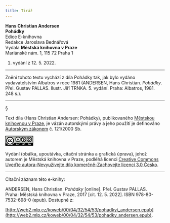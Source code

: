 ```yaml
---
title: Tiráž
---
```


**Hans Christian Andersen**  
**Pohádky**  
Edice E-knihovna  
Redakce Jaroslava Bednářová  
Vydala **Městská knihovna v Praze**  
Mariánské nám. 1, 115 72 Praha 1  
1. vydání z 12. 5. 2022.

***

Znění tohoto textu vychází z díla Pohádky tak, jak bylo vydáno vydavatelstvím Albatros v roce 1981 (ANDERSEN, Hans Christian. _Pohádky_. Přel. Gustav PALLAS. Ilustr. Jiří TRNKA. 5. vydání. Praha: Albatros, 1981. 248 s.).

***

§

Text díla (Hans Christian Andersen: Pohádky), publikovaného [Městskou knihovnou v Praze](http://www.mlp.cz/), je vázán autorskými právy a jeho použití je definováno [Autorským zákonem](https://www.mkcr.cz/predpisy-zakonu-709.html) č. 121/2000 Sb.

[![](./resources/image001.jpg)](http://creativecommons.org/licenses/by-nc-sa/3.0/cz/)

Vydání (obálka, upoutávka, citační stránka a grafická úprava), jehož autorem je Městská knihovna v Praze, podléhá licenci [Creative Commons Uveďte autora-Nevyužívejte dílo komerčně-Zachovejte licenci 3.0 Česko](http://creativecommons.org/licenses/by-nc-sa/3.0/cz/).

***

Citační záznam této e-knihy:

  

ANDERSEN, Hans Christian. _Pohádky_ \[online\]. Přel. Gustav PALLAS.  Praha: Městská knihovna v Praze, 2017 \[cit. 12. 5. 2022]. ISBN 978-80-7532-698-0 (epub). Dostupné z:

  

[http://web2.mlp.cz/koweb/00/04/32/54/53/pohadky\_andersen.epub](http://web2.mlp.cz/koweb/00/04/32/54/53/pohadky_andersen.epub).